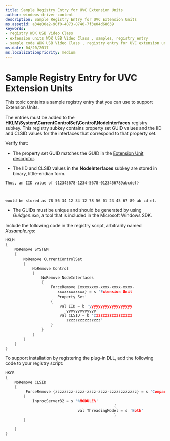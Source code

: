```yaml
---
title: Sample Registry Entry for UVC Extension Units
author: windows-driver-content
description: Sample Registry Entry for UVC Extension Units
ms.assetid: a34e00e2-90f0-4073-8740-7f3e04d68639
keywords:
- registry WDK USB Video Class
- extension units WDK USB Video Class , samples, registry entry
- sample code WDK USB Video Class , registry entry for UVC extension units
ms.date: 04/20/2017
ms.localizationpriority: medium
---
```


# Sample Registry Entry for UVC Extension Units


This topic contains a sample registry entry that you can use to support Extension Units.

The entries must be added to the **HKLM\\System\\CurrentControlSet\\Control\\NodeInterfaces** registry subkey. This registry subkey contains property set GUID values and the IID and CLSID values for the interfaces that correspond to that property set.

Verify that:

-   The property set GUID matches the GUID in the [Extension Unit descriptor](sample-extension-unit-descriptor.md).

-   The IID and CLSID values in the **NodeInterfaces** subkey are stored in binary, little-endian form.



~~~
Thus, an IID value of {12345678-1234-5678-0123456789abcdef}



would be stored as 78 56 34 12 34 12 78 56 01 23 45 67 89 ab cd ef.
~~~

-   The GUIDs must be unique and should be generated by using *Guidgen.exe*, a tool that is included in the Microsoft Windows SDK.

Include the following code in the registry script, arbitrarily named *Xusample.rgs*:

```cpp
HKLM
{
    NoRemove SYSTEM
    {
        NoRemove CurrentControlSet
        {
            NoRemove Control
            {
                NoRemove NodeInterfaces
                {
                    ForceRemove {xxxxxxxx-xxxx-xxxx-xxxx-
                       xxxxxxxxxxxx} = s 'Extension Unit 
                       Property Set'
                    {
                        val IID = b 'yyyyyyyyyyyyyyyyyyy
                           yyyyyyyyyyyyy'
                        val CLSID = b 'zzzzzzzzzzzzzzzzz
                           zzzzzzzzzzzzzzz'
                    }             
                }
            }
        }
    }
}
```

To support installation by registering the plug-in DLL, add the following code to your registry script:

```cpp
HKCR
{
    NoRemove CLSID
    {
         ForceRemove {zzzzzzzz-zzzz-zzzz-zzzz-zzzzzzzzzzzz} = s 'CompanyName Extension Unit Interface'
        {
            InprocServer32 = s '%MODULE%'
                                                {
                                val ThreadingModel = s 'Both'
                                                }
        }

    }
}
```
